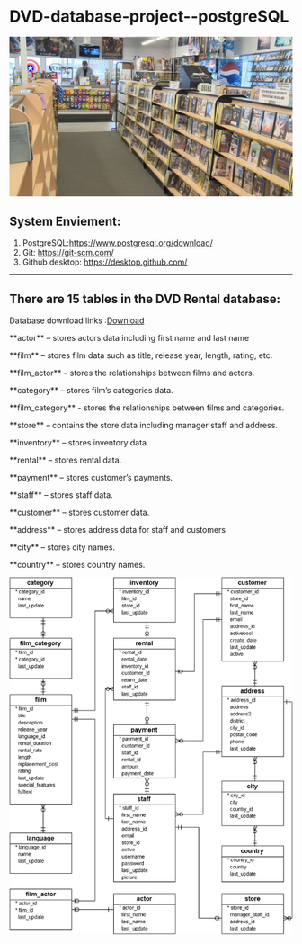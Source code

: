 #  DVD-database-project--postgreSQL

![background](https://github.com/HihizZ/DVD-database-project--postgreSQL/blob/main/resourse/Photo/BG.jpeg)

## System Enviement:
1. PostgreSQL:https://www.postgresql.org/download/
2. Git: https://git-scm.com/
3. Github desktop: https://desktop.github.com/

---

## There are 15 tables in the DVD Rental database:
Database download links :[Download](https://github.com/HihizZ/DVD-database-project--postgreSQL/blob/main/Database%20sourse/dvdrental.tar)
<p>**actor** – stores actors data including first name and last name<p>
<p>**film** – stores film data such as title, release year, length, rating, etc.<p>
<p>**film_actor** – stores the relationships between films and actors.<p>
<p>**category** – stores film’s categories data.<p>
<p>**film_category** - stores the relationships between films and categories.<p>
<p>**store** – contains the store data including manager staff and address.<p>
<p>**inventory** – stores inventory data.<p>
<p>**rental** – stores rental data.<p>
<p>**payment** – stores customer’s payments.<p>
<p>**staff** – stores staff data.<p>
<p>**customer** – stores customer data.<p>
<p>**address** – stores address data for staff and customers<p>
<p>**city** – stores city names.<p>
<p>**country** – stores country names.<p>

![dvd rental database diagram](https://github.com/HihizZ/DVD-database-project--postgreSQL/blob/main/resourse/Photo/dvd-rental-sample-database-diagram.png)
